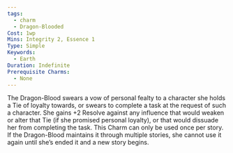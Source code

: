 ```yaml
---
tags:
  - charm
  - Dragon-Blooded
Cost: 1wp
Mins: Integrity 2, Essence 1
Type: Simple
Keywords:
  - Earth
Duration: Indefinite
Prerequisite Charms:
  - None
---
```

The Dragon-Blood swears a vow of personal fealty to a character she holds a Tie of loyalty towards, or swears to complete a task at the request of such a character. She gains +2 Resolve against any influence that would weaken or alter that Tie (if she promised personal loyalty), or that would dissuade her from completing the task. This Charm can only be used once per story. If the Dragon-Blood maintains it through multiple stories, she cannot use it again until she’s ended it and a new story begins.